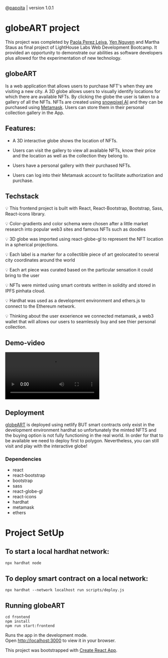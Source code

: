@[papoita](https://github.com/papoita) | version 1.0.1

# globeART project 

This project was completed by [Paola Perez Leiva](https://www.linkedin.com/in/perezleivapaola/), [Yen Nguyen](https://www.linkedin.com/in/yen-hnguyen/) and Martha Staus as final project of LightHouse Labs Web Development Bootcamp. It provided an opportunity to demonstrate our abilities as software developers plus allowed for the experimentation of new technology. 

## globeART 
Is a web application that allows users to purchase NFT's when they are visiting a new city. A 3D globe allows users to visually identify locations for which there are available NFTs. By clicking the globe the user is taken to a gallery of all the NFTs. NFTs are created using [snowpixel AI](https://snowpixel.app/) and they can be purchased using [Metamask](https://metamask.io/). Users can store them in their personal collection gallery in the App.

## Features:

* A 3D interactive globe shows the location of NFTs.

* Users can visit the gallery to view all available NFTs, know their price and the location as well as the collection they belong to.

* Users have a personal gallery with their purchased NFTs.

* Users can log into their Metamask account to facilitate authorization and purchase.


## Techstack
  
 💡 This frontend project is built with React, React-Bootstrap, Bootstrap, Sass, React-icons library.

 💡 Color-gradients and color schema were chosen after a little market research into 
popular web3 sites and 
famous NFTs such as doodles

 💡 3D globe was imported using react-globe-gl to represent the NFT location in a spherical projections.
 
 💡 Each label is a marker for a 
collectible piece of art 
geolocated to several city coordinates around the world

 💡 Each art piece was curated based on the particular sensation it could bring to the user
 
 💡 NFTs were minted using smart contrats written in solidity and stored in IPFS pinhata cloud.
 
 💡 Hardhat was used as a development environment and ethers.js to connect to the Ethereum network.

 💡 Thinking about the user exoerience we connected metamask, a web3 wallet that will allows our users to seamlessly buy and see thier personal collection.


## Demo-video
!["globeART demo"](/frontend/public/demo_globeART2.mp4)


## Deployment

[globeART](https://globeart.netlify.app/) is deployed using netlify BUT smart contracts only exist in the development environment hardhat so unfortunately the minted NFTS and the buying option is not fully functioning in the real world.
In order for that to be available we need to deploy first to polygon.
Nevertheless, you can still visit and play with the interactive globe!

### Dependencies

* react
* react-bootstrap
* bootstrap
* sass
* react-globe-gl
* react-icons
* hardhat
* metamask
* ethers


# Project SetUp


## To start a local hardhat network:

```shell
npx hardhat node
```

## To deploy smart contract on a local network:

```shell
npx hardhat --network localhost run scripts/deploy.js
```

## Running globeART

```shell
cd frontend
npm install
npm run start:frontend
```

Runs the app in the development mode.\
Open [http://localhost:3000](http://localhost:3000) to view it in your browser.

This project was bootstrapped with [Create React App](https://github.com/facebook/create-react-app).


